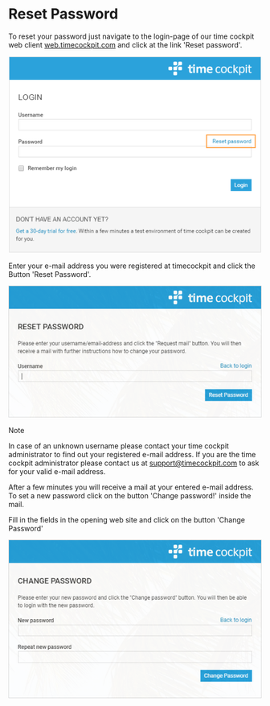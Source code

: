 # Reset Password

To reset your password just navigate to the login-page of our time cockpit web client [web.timecockpit.com](https://web.timecockpit.com/) and click at the link 'Reset password'.

![Login Page](images/reset-password-1.png "Login Page")

Enter your e-mail address you were registered at timecockpit and click the Button 'Reset Password'.

![Reset Password](images/reset-password-2.png "Reset Password")

> [!NOTE]
In case of an unknown username please contact your time cockpit administrator to find out your registered e-mail address. If you are the time cockpit administrator please contact us at [support@timecockpit.com](mailto:support@timecockpit.com) to ask for your valid e-mail address.

After a few minutes you will receive a mail at your entered e-mail address. To set a new password click on the button 'Change password!' inside the mail.

Fill in the fields in the opening web site and click on the button 'Change Password'

![Change Password](images/reset-password-3.png "Change Password")

